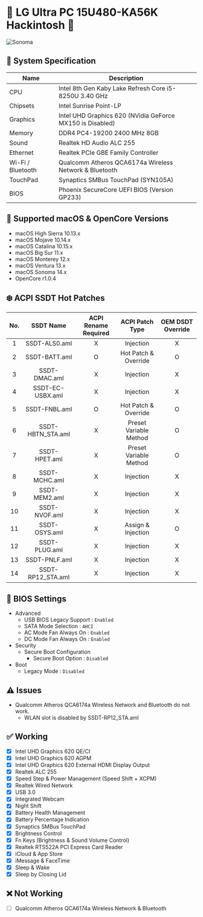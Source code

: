 # 🍭 LG Ultra PC 15U480-KA56K Hackintosh 🍬

![Sonoma](https://github.com/lshbluesky/LG-Ultra-PC-15U480-KA56K-Hackintosh/assets/61459016/bf294b3e-d760-41db-a8e2-25b92417ce33)

## 🌿 System Specification
| Name | Description |
| - | - |
| CPU | Intel 8th Gen Kaby Lake Refresh Core i5-8250U 3.40 GHz |
| Chipsets | Intel Sunrise Point-LP |
| Graphics | Intel UHD Graphics 620 (NVidia GeForce MX150 is Disabled) |
| Memory | DDR4 PC4-19200 2400 MHz 8GB |
| Sound | Realtek HD Audio ALC 255 |
| Ethernet | Realtek PCIe GBE Family Controller |
| Wi-Fi / Bluetooth | Qualcomm Atheros QCA6174a Wireless Network & Bluetooth |
| TouchPad | Synaptics SMBus TouchPad (SYN105A) |
| BIOS | Phoenix SecureCore UEFI BIOS (Version GP233) |

## 🍃 Supported macOS & OpenCore Versions
- macOS High Sierra 10.13.x
- macOS Mojave 10.14.x
- macOS Catalina 10.15.x
- macOS Big Sur 11.x
- macOS Monterey 12.x
- macOS Ventura 13.x
- macOS Sonoma 14.x
- OpenCore r1.0.4

## ❄️ ACPI SSDT Hot Patches
| No. | SSDT Name | ACPI Rename Required | ACPI Patch Type | OEM DSDT Override |
|:-:|:-:|:-:|:-:|:-:|
| 1 | SSDT-ALS0.aml | X | Injection | X |
| 2 | SSDT-BATT.aml | O | Hot Patch & Override | O |
| 3 | SSDT-DMAC.aml | X | Injection | X |
| 4 | SSDT-EC-USBX.aml | X | Injection | X |
| 5 | SSDT-FNBL.aml | O | Hot Patch & Override | O |
| 6 | SSDT-HBTN_STA.aml | X | Preset Variable Method | O |
| 7 | SSDT-HPET.aml | X | Preset Variable Method | O |
| 8 | SSDT-MCHC.aml | X | Injection | X |
| 9 | SSDT-MEM2.aml | X | Injection | X |
| 10 | SSDT-NVOF.aml | X | Injection | X |
| 11 | SSDT-OSYS.aml | X | Assign & Injection | O |
| 12 | SSDT-PLUG.aml | X | Injection | X |
| 13 | SSDT-PNLF.aml | X | Injection | X |
| 14 | SSDT-RP12_STA.aml | X | Injection | X |

## 🍁 BIOS Settings
- Advanced
  - USB BIOS Legacy Support : `Enabled`
  - SATA Mode Selection : `AHCI`
  - AC Mode Fan Always On : `Enabled`
  - DC Mode Fan Always On : `Enabled`
- Security
  - Secure Boot Configuration
    - Secure Boot Option : `Disabled`
- Boot
  - Legacy Mode : `Disabled`

## ⚠️ Issues
- Qualcomm Atheros QCA6174a Wireless Network and Bluetooth do not work.
  - WLAN slot is disabled by SSDT-RP12_STA.aml

## ✅ Working
- [X] Intel UHD Graphics 620 QE/CI
- [X] Intel UHD Graphics 620 AGPM
- [X] Intel UHD Graphics 620 External HDMI Display Output
- [X] Realtek ALC 255
- [X] Speed Step & Power Management (Speed Shift + XCPM)
- [X] Realtek Wired Network
- [X] USB 3.0
- [X] Integrated Webcam
- [X] Night Shift
- [X] Battery Health Management
- [X] Battery Percentage Indication
- [X] Synaptics SMBus TouchPad
- [X] Brightness Control
- [X] Fn Keys (Brightness & Sound Volume Control)
- [X] Realtek RTS522A PCI Express Card Reader
- [X] iCloud & App Store
- [X] iMessage & FaceTime
- [X] Sleep & Wake
- [X] Sleep by Closing Lid

## ❌ Not Working
- [ ] Qualcomm Atheros QCA6174a Wireless Network & Bluetooth
